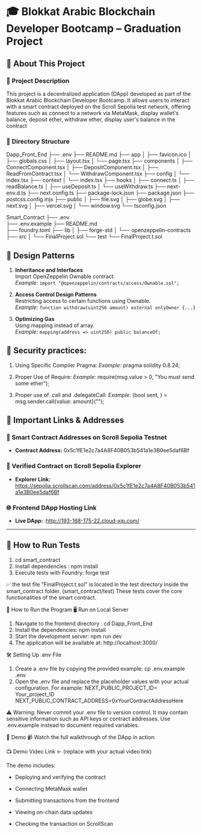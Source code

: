# 🎓 Blokkat Arabic Blockchain Developer Bootcamp – Graduation Project

## 📌 About This Project

### 🔹 Project Description

This project is a decentralized application (DApp) developed as part of the Blokkat Arabic Blockchain Developer Bootcamp. It allows users to interact with a smart contract deployed on the Scroll Sepolia test network, offering features such as connect to a network via MetaMask, display wallet's balance, deposit ether, withdraw ether, display user's balance in the contract

### 🔹 Directory Structure

Dapp_Front_End
├── .env
├── README.md
├── app
│   ├── favicon.ico
│   ├── globals.css
│   ├── layout.tsx
│   └── page.tsx
├── components
│   ├── ConnectComponent.tsx
│   ├── DepositComponent.tsx
│   ├── ReadFromContract.tsx
│   └── WithdrawComponent.tsx
├── config
│   └── index.tsx
├── context
│   └── index.tsx
├── hooks
│   ├── connect.ts
│   ├── readBalance.ts
│   ├── useDeposit.ts
│   └── useWithdraw.ts
├── next-env.d.ts
├── next.config.ts
├── package-lock.json
├── package.json
├── postcss.config.mjs
├── public
│   ├── file.svg
│   ├── globe.svg
│   ├── next.svg
│   ├── vercel.svg
│   └── window.svg
└── tsconfig.json

Smart_Contract
├── .env        
├── .env.example
├── README.md   
├── foundry.toml
├── lib
│   ├── forge-std
│   └── openzeppelin-contracts
├── src
│   └── FinalProject.sol
└── test
    └── FinalProject.t.sol


## 🧠 Design Patterns

1. **Inheritance and Interfaces**  
   Import OpenZeppelin Ownable contract.  
   _Example:_ `import "@openzeppelin/contracts/access/Ownable.sol";`

2. **Access Control Design Patterns**  
   Restricting access to certain functions using Ownable.  
   _Example:_ `function withdraw(uint256 amount) external onlyOwner {...}`

3. **Optimizing Gas**  
   Using mapping instead of array.  
   _Example:_ `mapping(address => uint256) public balanceOf;`
   
## 🔐 Security practices:

1. Using Specific Compiler Pragma:
    _Example:_ pragma solidity 0.8.24;

2. Proper Use of Require:
    _Example:_ require(msg.value > 0, "You must send some ether");

3. Proper use of .call and .delegateCall:
    _Example:_ (bool sent, ) = msg.sender.call{value: amount}("");

## 🔗 Important Links & Addresses
### 📝 Smart Contract Addresses on Scroll Sepolia Testnet

- **Contract Address:** 0x5c1fE1e2c7a4A8F40B053b541a1e3B0ee5daf6Bf

### 🧾 Verified Contract on Scroll Sepolia Explorer

- **Explorer Link:** https://sepolia.scrollscan.com/address/0x5c1fE1e2c7a4A8F40B053b541a1e3B0ee5daf6Bf

### 🌐 Frontend DApp Hosting Link

- **Live DApp:** :http://193-168-175-22.cloud-xip.com/

---

## 🧪 How to Run Tests

1. cd smart_contract
2. Install dependencies :
npm install
3. Execute tests with Foundry:
forge test

✅ the test file "FinalProject.t.sol" is located in the test directory inside the smart_contract folder. (smart_contract/test) 
These tests cover the core functionalities of the smart contract.

🚀 How to Run the Program
🖥️ Run on Local Server
1. Navigate to the frontend directory :
cd Dapp_Front_End
2. Install the dependencies:
npm install
3. Start the development server:
npm run dev
4. The application will be available at:
http://localhost:3000/

🛠️ Setting Up .env File

1. Create a .env file by copying the provided example:
cp .env.example .env
2. Open the .env file and replace the placeholder values with your actual configuration.
For example:
NEXT_PUBLIC_PROJECT_ID= Your_project_ID
NEXT_PUBLIC_CONTRACT_ADDRESS=0xYourContractAddressHere


⚠️ Warning: Never commit your .env file to version control. It may contain sensitive information such as API keys or contract addresses. Use .env.example instead to document required variables.

🎥 Demo
📹 Watch the full walkthrough of the DApp in action:

📺 Demo Video Link ← (replace with your actual video link)

The demo includes:

* Deploying and verifying the contract

* Connecting MetaMask wallet

* Submitting transactions from the frontend

* Viewing on-chain data updates

* Checking the transaction on ScrollScan

